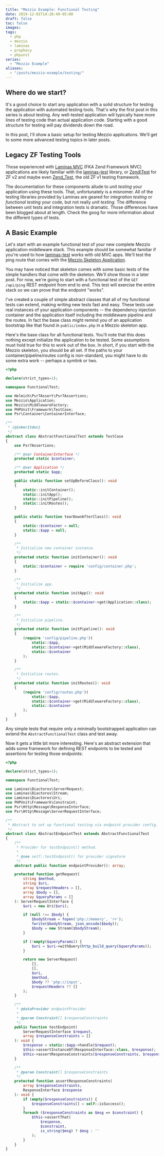 ```yaml
---
title: "Mezzio Example: Functional Testing"
date: 2019-12-01T14:28:49-05:00
draft: false
toc: false
images:
tags:
  - php
  - mezzio
  - laminas
  - prophecy
  - phpunit
series:
  - "Mezzio Example"
aliases:
  - "/posts/mezzio-example/testing/"
---
```


## Where do we start?

It's a good choice to start any application with a solid structure for testing the application with automated testing tools. That's why the first post in this series is about testing. Any well-tested application will typically have more lines of testing code than actual application code. Starting with a good structure for testing will pay dividends down the road.

In this post, I'll show a basic setup for testing Mezzio applications. We'll get to some more advanced testing topics in later posts.

## Legacy ZF Testing Tools

Those experienced with [Laminas MVC](https://docs.laminas.dev/laminas-mvc/) (FKA Zend Framework MVC) applications are likely familiar with the [laminas-test](https://docs.laminas.dev/laminas-test/) library, or [Zend\\Test](https://framework.zend.com/manual/2.4/en/modules/zend.test.introduction.html) for ZF v2 and maybe even [Zend_Test](https://framework.zend.com/manual/1.12/en/zend.test.introduction.html), the old ZF v1 testing framework.

The documentation for these components allude to _unit testing_ your application using these tools. That, unfortunately is a misnomer. All of the testing libraries provided by Laminas are geared for _integration testing_ or _functional testing_ your code, but not really _unit testing_. The difference between unit tests and integration tests is dramatic. Those differences have been blogged about at length. Check the goog for more information about the different types of tests.

## A Basic Example

Let's start with an example functional test of your new complete Mezzio application middleware stack. This example should be somewhat familiar if you're used to how [laminas-test](https://docs.laminas.dev/laminas-test/) works with old MVC apps. We'll test the ping route that comes with the [Mezzio Skeleton Application](https://github.com/mezzio/mezzio-skeleton).

You may have noticed that skeleton comes with some basic tests of the simple handlers that come with the skeleton. We'll show those in a later post. For now, we're going to start with a functional test of the `GET /api/ping` REST endpoint from end to end. This test will exercise the entire stack so we can prove that the endpoint "works".

I've created a couple of simple abstract classes that all of my functional tests can extend, making writing new tests fast and easy. These tests use real instances of your application components -- the dependency injection container and the application itself including the middleware pipeline and the routes. In fact the base class might remind you of an application bootstrap like that found in `public/index.php` in a Mezzio skeleton app.

Here's the base class for all functional tests. You'll note that this does nothing except initialize the application to be tested. Some assumptions must hold true for this to work out of the box. In short, if you start with the Mezzio skeleton, you should be all set. If the paths to your container/pipeline/routes config is non-standard, you might have to do some extra work -- perhaps a symlink or two.

```php
<?php

declare(strict_types=1);

namespace FunctionalTest;

use Helmich\Psr7Assert\Psr7Assertions;
use Mezzio\Application;
use Mezzio\MiddlewareFactory;
use PHPUnit\Framework\TestCase;
use Psr\Container\ContainerInterface;

/**
 * {@inheritdoc}
 */
abstract class AbstractFunctionalTest extends TestCase
{
    use Psr7Assertions;

    /** @var ContainerInterface */
    protected static $container;

    /** @var Application */
    protected static $app;

    public static function setUpBeforeClass(): void
    {
        static::initContainer();
        static::initApp();
        static::initPipeline();
        static::initRoutes();
    }

    public static function tearDownAfterClass(): void
    {
        static::$container = null;
        static::$app = null;
    }

    /**
     * Initialize new container instance.
     */
    protected static function initContainer(): void
    {
        static::$container = require 'config/container.php';
    }

    /**
     * Initialize app.
     */
    protected static function initApp(): void
    {
        static::$app = static::$container->get(Application::class);
    }

    /**
     * Initialize pipeline.
     */
    protected static function initPipeline(): void
    {
        (require 'config/pipeline.php')(
            static::$app,
            static::$container->get(MiddlewareFactory::class),
            static::$container
        );
    }

    /**
     * Initialize routes.
     */
    protected static function initRoutes(): void
    {
        (require 'config/routes.php')(
            static::$app,
            static::$container->get(MiddlewareFactory::class),
            static::$container
        );
    }
}
```

Any simple tests that require only a minimally bootstrapped application can extend the `AbstractFunctionalTest` class and test away.

Now it gets a little bit more interesting. Here's an abstract extension that adds some framework for defining REST endpoints to be tested and assertions for testing those endpoints:

```php
<?php

declare(strict_types=1);

namespace FunctionalTest;

use Laminas\Diactoros\ServerRequest;
use Laminas\Diactoros\Stream;
use Laminas\Diactoros\Uri;
use PHPUnit\Framework\Constraint;
use Psr\Http\Message\ResponseInterface;
use Psr\Http\Message\ServerRequestInterface;

/**
 * Abstract to set up functional testing via endpoint provider config.
 */
abstract class AbstractEndpointTest extends AbstractFunctionalTest
{
    /**
     * Provider for testEndpoint() method.
     *
     * @see self::testEndpoint() for provider signature
     */
    abstract public function endpointProvider(): array;

    protected function getRequest(
        string $method,
        string $uri,
        array $requestHeaders = [],
        array $body = [],
        array $queryParams = []
    ): ServerRequestInterface {
        $uri = new Uri($uri);

        if (null !== $body) {
            $bodyStream = fopen('php://memory', 'r+');
            fwrite($bodyStream, json_encode($body));
            $body = new Stream($bodyStream);
        }

        if (!empty($queryParams)) {
            $uri = $uri->withQuery(http_build_query($queryParams));
        }

        return new ServerRequest(
            [],
            [],
            $uri,
            $method,
            $body ?? 'php://input',
            $requestHeaders ?? []
        );
    }

    /**
     * @dataProvider endpointProvider
     *
     * @param Constraint[] $responseConstraints
     */
    public function testEndpoint(
        ServerRequestInterface $request,
        array $responseConstraints = []
    ): void {
        $response = static::$app->handle($request);
        $this->assertInstanceOf(ResponseInterface::class, $response);
        $this->assertResponseConstraints($responseConstraints, $response);
    }

    /**
     * @param Constraint[] $responseConstraints
     */
    protected function assertResponseConstraints(
        array $responseConstraints,
        ResponseInterface $response
    ): void {
        if (empty($responseConstraints)) {
            $responseConstraints[] = self::isSuccess();
        }
        foreach ($responseConstraints as $msg => $constraint) {
            $this->assertThat(
                $response,
                $constraint,
                is_string($msg) ? $msg : ''
            );
        }
    }
}
```
